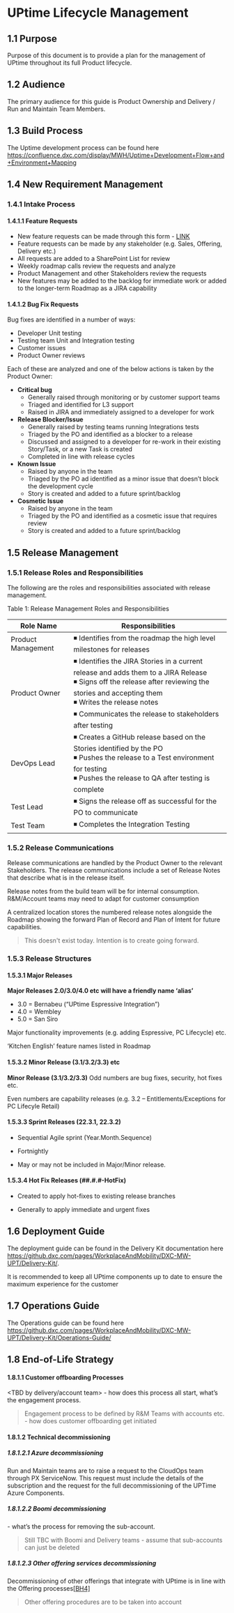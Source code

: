 # UPtime Lifecycle Management

## 1.1 Purpose

Purpose of this document is to provide a plan for the management of UPtime throughout its full Product lifecycle.

## 1.2 Audience 

The primary audience for this guide is Product Ownership and Delivery / Run and Maintain Team Members.

## 1.3 Build Process

The Uptime development process can be found here https://confluence.dxc.com/display/MWH/Uptime+Development+Flow+and+Environment+Mapping

## 1.4 New Requirement Management

### 1.4.1 Intake Process

#### 1.4.1.1 Feature Requests

- New feature requests can be made through this form - [LINK](https://forms.office.com/Pages/ResponsePage.aspx?id=cTXzkw9Vz0Own80zEzjQhtD-dp9rFEpMtjnPn9yMoFRUMExEMENXR0YwVjQ3S0ZTV0NIWElXNEhFMi4u)
- Feature requests can be made by any stakeholder (e.g. Sales, Offering, Delivery etc.)
- All requests are added to a SharePoint List for review 
-    Weekly roadmap calls review the requests and analyze
-    Product Management and other Stakeholders review the requests
-    New features may be added to the backlog for immediate work or added to the longer-term Roadmap as a JIRA capability

#### 1.4.1.2  Bug Fix Requests

Bug fixes are identified in a number of ways:

-    Developer Unit testing
-    Testing team Unit and Integration testing
-    Customer issues
-    Product Owner reviews

Each of these are analyzed and one of the below actions is taken by the Product Owner:

- **Critical bug**
  - Generally raised through monitoring or by customer support teams
  - Triaged and identified for L3 support
  - Raised in JIRA and immediately assigned to a developer for work
- **Release Blocker/Issue**
  - Generally raised by testing teams running Integrations tests
  - Triaged by the PO and identified as a blocker to a release
  - Discussed and assigned to a developer for re-work in their existing Story/Task, or a new Task is created
  - Completed in line with release cycles
- **Known Issue**
  - Raised by anyone in the team
  - Triaged by the PO ad identified as a minor issue that doesn’t block the development cycle
  - Story is created and added to a future sprint/backlog
- **Cosmetic Issue**
  - Raised by anyone in the team
  - Triaged by the PO and identified as a cosmetic issue that requires review
  - Story is created and added to a future sprint/backlog

## 1.5  Release Management

### 1.5.1 Release Roles and Responsibilities

The following are the roles and responsibilities associated with release management.

Table 1: Release Management Roles and Responsibilities

| Role Name          | Responsibilities                                             |
| ------------------ | ------------------------------------------------------------ |
| Product Management | ◾ Identifies from the roadmap the high level  milestones for releases |
| Product Owner      | ◾ Identifies the JIRA Stories in a current  release and adds them to a JIRA Release<br />◾ Signs off the release after reviewing the  stories and accepting them<br />◾ Writes the release notes<br />◾ Communicates the release to stakeholders after  testing |
| DevOps Lead        | ◾ Creates a GitHub release based on the Stories identified by the PO<br/>◾ Pushes the release to a Test environment for testing<br/>◾ Pushes the release to QA after testing is  complete |
| Test Lead          | ◾ Signs the release off as successful for the PO  to communicate |
| Test Team          | ◾ Completes the Integration Testing                    |

### 1.5.2 Release Communications

Release communications are handled by the Product Owner to the relevant Stakeholders. The release communications include a set of Release Notes that describe what is in the release itself. 

Release notes from the build team will be for internal consumption. R&M/Account teams may need to adapt for customer consumption

A centralized location stores the numbered release notes alongside the Roadmap showing the forward Plan of Record and Plan of Intent for future capabilities.

> This doesn't exist today. Intention is to create going forward.

### 1.5.3 Release Structures

#### 1.5.3.1  Major Releases 

**Major Releases 2.0/3.0/4.0 etc will have a friendly name ‘alias’**

- 3.0 = Bernabeu (“UPtime Espressive Integration”)
- 4.0 = Wembley
- 5.0 = San Siro

Major functionality improvements (e.g. adding Espressive, PC Lifecycle) etc.

‘Kitchen English’ feature names listed in Roadmap

#### 1.5.3.2  Minor Release (3.1/3.2/3.3) etc

**Minor Release (3.1/3.2/3.3)** Odd numbers are bug fixes, security, hot fixes etc.

Even numbers are capability releases (e.g. 3.2 – Entitlements/Exceptions for PC Lifecyle Retail)

#### 1.5.3.3  Sprint Releases (22.3.1, 22.3.2)

- Sequential Agile sprint (Year.Month.Sequence)

- Fortnightly
- May or may not be included in Major/Minor release.

#### 1.5.3.4  Hot Fix Releases (##.#.#-HotFix)

- Created to apply hot-fixes to existing release branches

- Generally to apply immediate and urgent fixes


## 1.6  Deployment Guide
The deployment guide can be found in the Delivery Kit documentation here https://github.dxc.com/pages/WorkplaceAndMobility/DXC-MW-UPT/Delivery-Kit/.

It is recommended to keep all UPtime components up to date to ensure the maximum experience for the customer

## 1.7  Operations Guide

The Operations guide can be found here https://github.dxc.com/pages/WorkplaceAndMobility/DXC-MW-UPT/Delivery-Kit/Operations-Guide/

## 1.8  End-of-Life Strategy

#### 1.8.1.1  Customer offboarding Processes

<TBD by delivery/account team> - how does this process all start, what’s the engagement process.

> Engagement process to be defined by R&M Teams with accounts etc. - how does customer offboarding get initiated

#### 1.8.1.2  Technical decommissioning

##### 1.8.1.2.1    Azure decommissioning

Run and Maintain teams are to raise a request to the CloudOps team through PX ServiceNow. This request must include the details of the subscription and the request for the full decommissioning of the UPTime Azure Components.

##### 1.8.1.2.2    Boomi decommissioning

<TBD with Boomi team> - what’s the process for removing the sub-account.

> Still TBC with Boomi and Delivery teams - assume that sub-accounts can just be deleted

##### 1.8.1.2.3    Other offering services decommissioning

Decommissioning of other offerings that integrate with UPtime is in line with the Offering processes[[BH4\]](#_msocom_4) 

> Other offering procedures are to be taken into account
